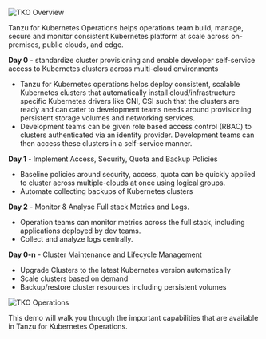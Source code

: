 ![TKO Overview](images/tko-architecture.png)

Tanzu for Kubernetes Operations helps operations team build, manage, secure and monitor consistent Kubernetes platform at scale across on-premises, public clouds, and edge.

**Day 0** - standardize cluster provisioning and enable developer self-service access to Kubernetes clusters across multi-cloud environments

- Tanzu for Kubernetes operations helps deploy consistent, scalable Kubernetes clusters that automatically install cloud/infrastructure specific Kubernetes drivers like CNI, CSI such that the clusters are ready and can cater to development teams needs around provisioning persistent storage volumes and networking services.
- Development teams can be given role based access control (RBAC) to clusters authenticated via an identity provider. Development teams can then access these clusters in a self-service manner.

**Day 1** - Implement Access, Security, Quota and Backup Policies

- Baseline policies around security, access, quota can be quickly applied to cluster across multiple-clouds at once using logical groups.
- Automate collecting backups of Kubernetes clusters

**Day 2** - Monitor & Analyse Full stack Metrics and Logs.

- Operation teams can monitor metrics across the full stack, including applications deployed by dev teams.
- Collect and analyze logs centrally.

**Day 0-n** - Cluster Maintenance and Lifecycle Management

- Upgrade Clusters to the latest Kubernetes version automatically
- Scale clusters based on demand
- Backup/restore cluster resources including persistent volumes

![TKO Operations](images/tko.png)

This demo will walk you through the important capabilities that are available in Tanzu for Kubernetes Operations.